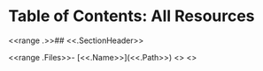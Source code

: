 # Table of Contents: All Resources

<<range .>>## <<.SectionHeader>>

<<range .Files>>- [<<.Name>>](<<.Path>>)
<<end>>
<<end>>